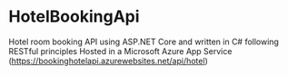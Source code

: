 # HotelBookingApi

Hotel room booking API using ASP.NET Core and written in C# following RESTful principles
Hosted in a Microsoft Azure App Service (https://bookinghotelapi.azurewebsites.net/api/hotel)
